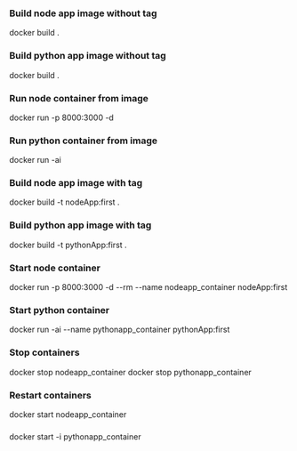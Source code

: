 ### Build node app image without tag
docker build .

### Build python app image without tag
docker build .

### Run node container from image
docker run -p 8000:3000 -d <nodeImageId>


### Run python container from image
docker run -ai <pythonImageId>


### Build node app image with tag
docker build -t nodeApp:first .

### Build python app image with tag
docker build -t pythonApp:first .

### Start node container
docker run -p 8000:3000 -d --rm --name nodeapp_container nodeApp:first 

### Start python container
docker run -ai --name pythonapp_container pythonApp:first

### Stop containers
docker stop nodeapp_container
docker stop pythonapp_container

### Restart containers
docker start nodeapp_container
###
docker start -i pythonapp_container

